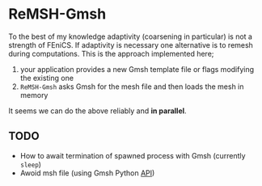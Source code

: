 # ReMSH-Gmsh

To the best of my knowledge adaptivity (coarsening in particular) is not a
strength of FEniCS. If adaptivity is necessary one alternative is to remesh
during computations. This is the approach implemented here;

1. your application provides a new Gmsh template file or flags modifying the existing one
2. `ReMSH-Gmsh` asks Gmsh for the mesh file and then loads the mesh in memory

It seems we can do the above reliably and __in parallel__.

## TODO
- How to await termination of spawned process with Gmsh (currently `sleep`)
- Awoid msh file (using Gmsh Python [API](http://gmsh.info/doc/texinfo/gmsh.html#Gmsh-API))